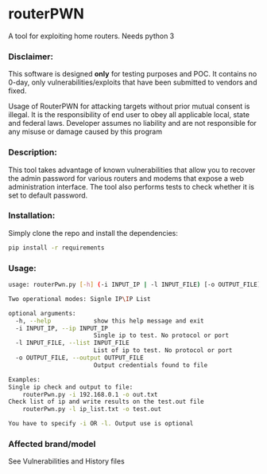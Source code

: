 # routerPWN

A tool for exploiting home routers. Needs python 3

### Disclaimer:
This software is designed **only** for testing purposes and POC. It contains no 0-day, only vulnerabilities/exploits  that have been submitted to vendors and fixed.

Usage of RouterPWN for attacking targets without prior mutual consent is illegal. It is the responsibility of end user to obey all applicable local, state and federal laws.
Developer assumes no liability and are not responsible for any misuse or damage caused by this program

### Description:
This tool takes advantage of known vulnerabilities that allow you to recover the admin password for various routers and modems that expose a web administration interface. 
The tool also performs tests to check whether it is set to default password.

### Installation:
Simply clone the repo and install the dependencies:
```bash
pip install -r requirements
```

### Usage:
```bash
usage: routerPwn.py [-h] (-i INPUT_IP | -l INPUT_FILE) [-o OUTPUT_FILE]

Two operational modes: Signle IP\IP List

optional arguments:
  -h, --help            show this help message and exit
  -i INPUT_IP, --ip INPUT_IP
                        Single ip to test. No protocol or port
  -l INPUT_FILE, --list INPUT_FILE
                        List of ip to test. No protocol or port
  -o OUTPUT_FILE, --output OUTPUT_FILE
                        Output credentials found to file

Examples:
Single ip check and output to file:
	routerPwn.py -i 192.168.0.1 -o out.txt
Check list of ip and write results on the test.out file
	routerPwn.py -l ip_list.txt -o test.out

You have to specify -i OR -l. Output use is optional
```

### Affected brand/model
See Vulnerabilities and History files